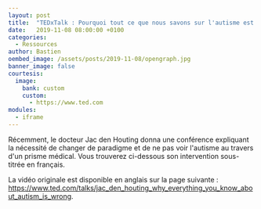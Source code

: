 ```yaml
---
layout: post
title:  "TEDxTalk : Pourquoi tout ce que nous savons sur l'autisme est faux"
date:   2019-11-08 08:00:00 +0100
categories:
  - Ressources
author: Bastien
oembed_image: /assets/posts/2019-11-08/opengraph.jpg
banner_image: false
courtesis:
  image:
    bank: custom
    custom:
      - https://www.ted.com
modules:
  - iframe
---
```


Récemment, le docteur Jac den Houting donna une conférence expliquant la nécessité de changer de paradigme et de ne pas voir l'autisme au travers d'un prisme médical.
Vous trouverez ci-dessous son intervention sous-titrée en français.

<div class="center">
<amp-iframe layout="responsive" width="650" height="364" sandbox="allow-scripts allow-same-origin" src="https://storage.confais.org/apps/video/?v=A1AUdaH-EPM&t=yt&s=fr,syno_web,Why%20everything%20you%20know%20about%20autism%20is%20wrong/french.vtt" scrolling="no">
 <amp-img layout="intrinsic" width="650" height="364" src="/assets/posts/2019-11-08/placeholder.jpg" placeholder></amp-img>
</amp-iframe>
</div>

La vidéo originale est disponible en anglais sur la page suivante :
<a href="https://www.ted.com/talks/jac_den_houting_why_everything_you_know_about_autism_is_wrong">https://www.ted.com/talks/jac_den_houting_why_everything_you_know_about_autism_is_wrong</a>.

